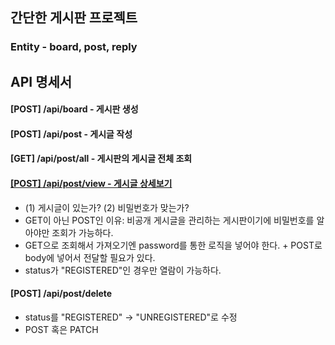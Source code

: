 ## 간단한 게시판 프로젝트

### Entity - board, post, reply

## API 명세서

#### [POST] /api/board - 게시판 생성

#### [POST] /api/post - 게시글 작성

#### [GET] /api/post/all - 게시판의 게시글 전체 조회

#### [[POST] /api/post/view - 게시글 상세보기](https://github.com/k9want/simple_board/blob/39c6e2d68f8cc37aa95809b0a9c2a69889d8ad39/src/main/java/com/example/simpleboard/post/db/service/PostService.java)

- (1) 게시글이 있는가? (2) 비밀번호가 맞는가?
- GET이 아닌 POST인 이유: 비공개 게시글을 관리하는 게시판이기에 비밀번호를 알아야만 조회가 가능하다.
- GET으로 조회해서 가져오기엔 password를 통한 로직을 넣어야 한다. + POST로 body에 넣어서 전달할 필요가 있다.
- status가 "REGISTERED"인 경우만 열람이 가능하다.

#### [POST] /api/post/delete

- status를 "REGISTERED" -> "UNREGISTERED"로 수정
- POST 혹은 PATCH

